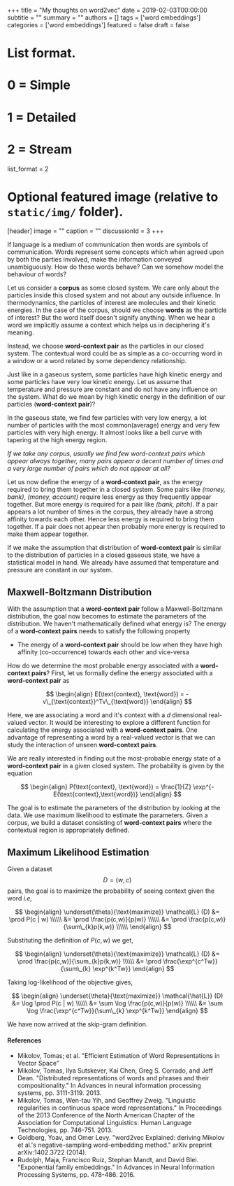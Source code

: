 +++
title = "My thoughts on word2vec"
date = 2019-02-03T00:00:00
subtitle = ""
summary = ""
authors = []
tags = ['word embeddings']
categories = ['word embeddings']
featured = false
draft = false

# List format.
#   0 = Simple
#   1 = Detailed
#   2 = Stream
list_format = 2

# Optional featured image (relative to `static/img/` folder).
[header]
image = ""
caption = ""
discussionId = 3
+++

If language is a medium of communication then words are symbols of communication. Words represent some concepts which when agreed upon by both the parties involved, make the information conveyed unambiguously. How do these words behave? Can we somehow model the behaviour of words?

Let us consider a **corpus** as some closed system. We care only about the particles inside this closed system and not about any outside influence. In thermodynamics, the particles of interest are molecules and their kinetic energies. In the case of the corpus, should we choose **words** as the particle of interest? But the word itself doesn&#39;t signify anything. When we hear a word we implicitly assume a context which helps us in deciphering it&#39;s meaning.

Instead, we choose **word-context pair** as the particles in our closed system. The contextual word could be as simple as a co-occurring word in a window or a word related by some dependency relationship.

Just like in a gaseous system, some particles have high kinetic energy and some particles have very low kinetic energy. Let us assume that temperature and pressure are constant and do not have any influence on the system. What do we mean by high kinetic energy in the definition of our particles (**word-context pair**)?

In the gaseous state, we find few particles with very low energy, a lot number of particles with the most common(average) energy and very few particles with very high energy. It almost looks like a bell curve with tapering at the high energy region.

_If we take any corpus, usually we find few word-context pairs which appear always together, many pairs appear a decent number of times and a very large number of pairs which do not appear at all?_

Let us now define the energy of a **word-context pair**, as the energy required to bring them together in a closed system. Some pairs like _(money, bank)_, _(money, account)_ require less energy as they frequently appear together. But more energy is required for a pair like _(bank, pitch)_. If a pair appears a lot number of times in the corpus, they already have a strong affinity towards each other. Hence less energy is required to bring them together. If a pair does not appear then probably more energy is required to make them appear together.

If we make the assumption that distribution of **word-context pair** is similar to the distribution of particles in a closed gaseous state, we have a statistical model in hand. We already have assumed that temperature and pressure are constant in our system.

## Maxwell-Boltzmann Distribution

With the assumption that a **word-context pair** follow a Maxwell-Boltzmann distribution, the goal now becomes to estimate the parameters of the distribution. We haven&#39;t mathematically defined what energy is? The energy of a **word-context pairs** needs to satisfy the following property

- The energy of a **word-context pair** should be low when they have high affinity (co-occurrence) towards each other and vice-versa

How do we determine the most probable energy associated with a **word-context pairs**? First, let us formally define the energy associated with a **word-context pair** as

$$
\begin{align}
E(\text{context}, \text{word}) = - v\_{\text{context}}^Tv\_{\text{word}}
\end{align}
$$

Here, we are associating a word and it&#39;s context with a $d$ dimensional real-valued vector. It would be interesting to explore a different function for calculating the energy associated with a **word-context pairs**. One advantage of representing a word by a real-valued vector is that we can study the interaction of unseen **word-context pairs**.

We are really interested in finding out the most-probable energy state of a **word-context pair** in a given closed system. The probability is given by the equation

$$
\begin{align}
        P(\text{context}, \text{word}) = \frac{1}{Z} \exp^{-
        E(\text{context},\text{word})}
        \end{align}
$$

The goal is to estimate the parameters of the distribution by looking at the data. We use maximum likelihood to estimate the parameters. Given a corpus, we build a dataset consisting of **word-context pairs** where the contextual region is appropriately defined.

## Maximum Likelihood Estimation

Given a dataset $$ D= (w,c)$$ pairs, the goal is to maximize the probability of seeing context given the word _i.e,_

$$
\begin{align}
\underset{\theta}{\text{maximize}} \mathcal{L} (D) &= \prod P(c | w) \\\\\\
&= \prod \frac{p(c,w)}{p(w)} \\\\\\
&= \prod \frac{p(c,w)}{\sum\_{k}p(k,w)} \\\\\\
\end{align}
$$

Substituting the definition of $P(c,w)$ we get,

$$
\begin{align}
\underset{\theta}{\text{maximize}} \mathcal{L} (D) &= \prod \frac{p(c,w)}{\sum_{k}p(k,w)} \\\\\\
&= \prod \frac{\exp^{c^Tw}}{\sum\_{k} \exp^{k^Tw}}
\end{align}
$$

Taking log-likelihood of the objective gives,

$$
\begin{align}
\underset{\theta}{\text{maximize}} \mathcal{\hat{L}} (D) &= \log \prod P(c
| w)
\\\\\\
&= \sum \log \frac{p(c,w)}{p(w)} \\\\\\
&= \sum \log \frac{\exp^{c^Tw}}{\sum\_{k} \exp^{k^Tw}}
\end{align}
$$

We have now arrived at the skip-gram definition.

#### References

- Mikolov, Tomas; et al. "Efficient Estimation of Word Representations in Vector Space"
- Mikolov, Tomas, Ilya Sutskever, Kai Chen, Greg S. Corrado, and Jeff Dean. "Distributed representations of words and phrases and their compositionality." In Advances in neural information processing systems, pp. 3111-3119. 2013.
- Mikolov, Tomas, Wen-tau Yih, and Geoffrey Zweig. "Linguistic regularities in continuous space word representations." In Proceedings of the 2013 Conference of the North American Chapter of the Association for Computational Linguistics: Human Language Technologies, pp. 746-751. 2013.
- Goldberg, Yoav, and Omer Levy. "word2vec Explained: deriving Mikolov et al.'s negative-sampling word-embedding method." arXiv preprint arXiv:1402.3722 (2014).
- Rudolph, Maja, Francisco Ruiz, Stephan Mandt, and David Blei. "Exponential family embeddings." In Advances in Neural Information Processing Systems, pp. 478-486. 2016.
